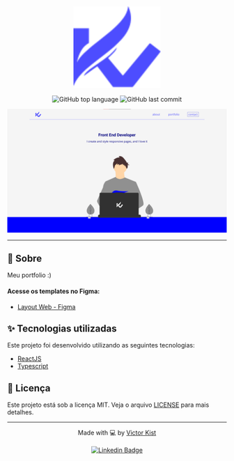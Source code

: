 <p align="center">
   <img src="./src/assets/images/KVlogo.svg" alt="KistVictor" width="200"/>
</p>

<p align="center">
  <img alt="GitHub top language" src="https://img.shields.io/github/languages/top/kistvictor/portfolio?color=4D4DFF">
  
  <img alt="GitHub last commit" src="https://img.shields.io/github/last-commit/kistvictor/portfolio?color=4D4DFF">
</p>

<p align="center">
   <img src="./documentation/home.png" alt="Home page portfolio"/>
</p>

---

## :pushpin: Sobre

Meu portfolio :)


#### Acesse os templates no Figma:

- [Layout Web - Figma](https://www.figma.com/proto/GaWrskdfgs1vCu9sSKPLQD/Layout-portfolio?node-id=55%3A38&scaling=min-zoom&page-id=0%3A1)

## ✨ Tecnologias utilizadas

Este projeto foi desenvolvido utilizando as seguintes tecnologias:

- [ReactJS](https://reactjs.org/)
- [Typescript](https://www.typescriptlang.org/)

## 📝 Licença

Este projeto está sob a licença MIT. Veja o arquivo [LICENSE](LICENSE) para mais detalhes.

---

<p align="center">Made with 💻 by <a href="https://github.com/kistvictor">Victor Kist</a> <br><br>
<a href="https://www.linkedin.com/in/kistvictor/">
  <img alt="Linkedin Badge" src="https://img.shields.io/badge/-Victor_Kist-blue?style=flat-square&logo=Linkedin&logoColor=white">
</a>
</p>
